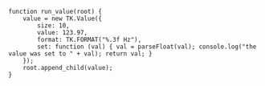     function run_value(root) {
        value = new TK.Value({
            size: 10,
            value: 123.97,
            format: TK.FORMAT("%.3f Hz"),
            set: function (val) { val = parseFloat(val); console.log("the value was set to " + val); return val; }
        });
        root.append_child(value);
    }
<script> prepare_example(); </script>
